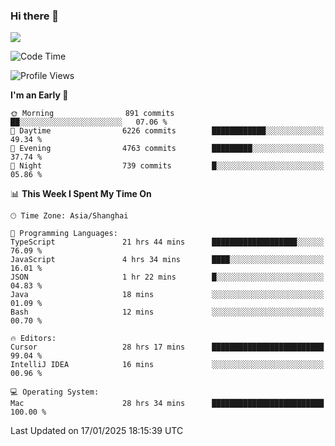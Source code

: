### Hi there 👋

<!--
**JJAYCHEN1e/jjaychen1e** is a ✨ _special_ ✨ repository because its `README.md` (this file) appears on your GitHub profile.

Here are some ideas to get you started:

- 🔭 I’m currently working on ...
- 🌱 I’m currently learning ...
- 👯 I’m looking to collaborate on ...
- 🤔 I’m looking for help with ...
- 💬 Ask me about ...
- 📫 How to reach me: ...
- 😄 Pronouns: ...
- ⚡ Fun fact: ...
-->

[![](https://github-readme-stats.vercel.app/api?username=jjaychen1e&show_icons=true)](https://github.com/jjaychen1e/github-readme-stats?count_private=true)

<!--START_SECTION:waka-->
![Code Time](http://img.shields.io/badge/Code%20Time-1%2C750%20hrs%2016%20mins-blue)

![Profile Views](http://img.shields.io/badge/Profile%20Views-1-blue)

**I'm an Early 🐤** 

```text
🌞 Morning                891 commits         ██░░░░░░░░░░░░░░░░░░░░░░░   07.06 % 
🌆 Daytime                6226 commits        ████████████░░░░░░░░░░░░░   49.34 % 
🌃 Evening                4763 commits        █████████░░░░░░░░░░░░░░░░   37.74 % 
🌙 Night                  739 commits         █░░░░░░░░░░░░░░░░░░░░░░░░   05.86 % 
```


📊 **This Week I Spent My Time On** 

```text
🕑︎ Time Zone: Asia/Shanghai

💬 Programming Languages: 
TypeScript               21 hrs 44 mins      ███████████████████░░░░░░   76.09 % 
JavaScript               4 hrs 34 mins       ████░░░░░░░░░░░░░░░░░░░░░   16.01 % 
JSON                     1 hr 22 mins        █░░░░░░░░░░░░░░░░░░░░░░░░   04.83 % 
Java                     18 mins             ░░░░░░░░░░░░░░░░░░░░░░░░░   01.09 % 
Bash                     12 mins             ░░░░░░░░░░░░░░░░░░░░░░░░░   00.70 % 

🔥 Editors: 
Cursor                   28 hrs 17 mins      █████████████████████████   99.04 % 
IntelliJ IDEA            16 mins             ░░░░░░░░░░░░░░░░░░░░░░░░░   00.96 % 

💻 Operating System: 
Mac                      28 hrs 34 mins      █████████████████████████   100.00 % 
```


 Last Updated on 17/01/2025 18:15:39 UTC
<!--END_SECTION:waka-->
